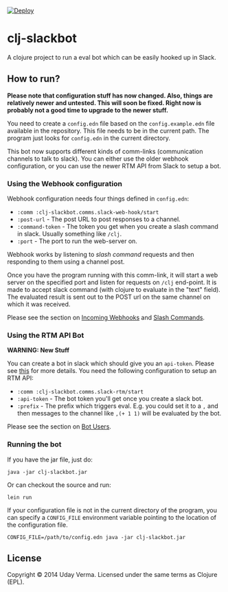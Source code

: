 [![Deploy](https://www.herokucdn.com/deploy/button.png)](https://heroku.com/deploy)

# clj-slackbot

A clojure project to run a eval bot which can be easily hooked up in Slack.

## How to run?

__Please note that configuration stuff has now changed.  Also, things are relatively newer and untested. This will soon be fixed.  Right now is probably not a good time to upgrade to the newer stuff.__

You need to create a `config.edn` file based on the `config.example.edn` file available in the repository.  This file needs to be in the current path.  The program just looks for `config.edn` in the current directory.

This bot now supports different kinds of comm-links (communication channels to talk to slack).  You can either use the older webhook configuration, or you can use the newer RTM API from Slack to setup a bot.

### Using the Webhook configuration
Webhook configuration needs four things defined in `config.edn`:

- `:comm :clj-slackbot.comms.slack-web-hook/start`
- `:post-url` - The post URL to post responses to a channel.
- `:command-token` - The token you get when you create a slash command in slack. Usually something like `/clj`.
- `:port` - The port to run the web-server on.

Webhook works by listening to _slash command_ requests and then responding to them using a channel post.

Once you have the program running with this comm-link, it will start a web server on the specified port and listen for requests on `/clj` end-point.  It is made to accept slack command (with clojure to evaluate in the "text" field).  The evaluated result is sent out to the POST url on the same channel on which it was received.

Please see the section on [Incoming Webhooks](https://api.slack.com/incoming-webhooks) and [Slash Commands](https://api.slack.com/slash-commands).

### Using the RTM API Bot
__WARNING: New Stuff__

You can create a bot in slack which should give you an `api-token`.  Please see [this](https://api.slack.com/rtm) for more details. You need the following configuration to setup an RTM API:

- `:comm :clj-slackbot.comms.slack-rtm/start`
- `:api-token` - The bot token you'll get once you create a slack bot.
- `:prefix` - The prefix which triggers eval. E.g. you could set it to a `,` and then messages to the channel like `,(+ 1 1)` will be evaluated by the bot.

Please see the section on [Bot Users](https://api.slack.com/bot-users).

### Running the bot
If you have the jar file, just do:

    java -jar clj-slackbot.jar

Or can checkout the source and run:

    lein run

If your configuration file is not in the current directory of the program, you can specify a `CONFIG_FILE` environment variable pointing to the location of the configuration file.

    CONFIG_FILE=/path/to/config.edn java -jar clj-slackbot.jar
    
## License

Copyright © 2014 Uday Verma.  Licensed under the same terms as Clojure (EPL).
